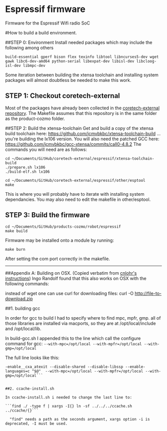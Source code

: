 # Espressif firmware
Firmware for the Espressif Wifi radio SoC

#How to build a build environment.

##STEP 0: Environment
Install needed packages which may include the following among others

```
build-essential gperf bison flex texinfo libtool libncurses5-dev wget gawk libc6-dev-amd64 python-serial libexpat-dev libisl-dev libcloog-isl-dev libmpc-dev
```

Some iteration between building the xtensa toolchain and installing system packages will almost doubtless be needed to
make this work.

## STEP 1: Checkout coretech-external
Most of the packages have already been collected in the [coretech-external repository](https://github.com/anki/coretech-external).
The Makefile assumes that this repository is in the same folder as the product-cozmo folder.

##STEP 2: Build the xtensa-toolchain
Get and build a copy of the xtensa build toolchain here:
https://github.com/jcmvbkbc/xtensa-toolchain-build
... you're building the lx106 version.  You will also need the patched GCC here: https://github.com/jcmvbkbc/gcc-xtensa/commits/call0-4.8.2
The commands you will need are as follows:
```
cd ~/Documents/GitHub/coretech-external/espressif/xtensa-toolchain-build
./prepare.sh lx106
./build-elf.sh lx106

cd ~/Documents/GitHub/coretech-external/espressif/other/esptool
make
```
This is where you will probably have to iterate with installing system dependancies.
You may also need to edit the makefile in other/esptool.

## STEP 3: Build the firmware

```
cd ~/Documents/GitHub/products-cozmo/robot/espressif
make build
```

Firmware may be installed onto a module by running:
```
make burn
```
After setting the com port correctly in the makefile.

********************************************************************************



##Appendix A: Building on OSX. (Copied verbatim from [cnlohr's instructions](https://github.com/cnlohr/ws2812esp8266/blob/master/README.md))
Ingo Randolf found that this also works on OSX with the following commands:


instead of wget one can use curl for downloading files:
curl -O http://file-to-download.zip

##1. building gcc

In order for gcc to build I had to specify where to find mpc, mpfr, gmp. all of those libraries are installed via macports, so they are at /opt/local/include and /opt/local/lib.

In build-gcc.sh I appended this to the line which call the configure command for gcc:
```--with-mpc=/opt/local --with-mpfr=/opt/local --with-gmp=/opt/local```

The full line looks like this:
```../../$GCC/configure --target=$TARGET --prefix=$PREFIX \
-enable__cxa_atexit --disable-shared --disable-libssp --enable-languages=c "$@"  --with-mpc=/opt/local --with-mpfr=/opt/local --with-gmp=/opt/local```


##2. ccache-install.sh

In ccache-install.sh i needed to change the last line to:

```find ./ -type f | xargs -I{} ln -sf ../../../ccache.sh ../ccache/{}```

  "find" needs a path as the seconds argument, xargs option -i is deprecated, -I must be used.
